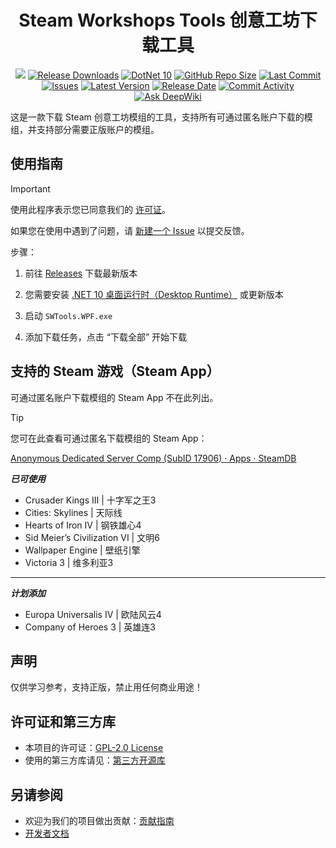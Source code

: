 <h1 align="center">
  Steam Workshops Tools 创意工坊下载工具
</h1>
<p align="center">
    <a href="https://github.com/King-zzk/Steam-Workshops-Tools-SWTools/blob/master/LICENSE.txt"><img src="https://img.shields.io/github/license/King-zzk/Steam-Workshops-Tools-SWTools"/></a>
  <a href="https://github.com/King-zzk/Steam-Workshops-Tools-SWTools/releases"><img src="https://img.shields.io/github/downloads/King-zzk/Steam-Workshops-Tools-SWTools/total" alt="Release Downloads"/></a>
  <a href="https://learn.microsoft.com/zh-cn/dotnet/core/whats-new/dotnet-10/overview/"><img src="https://img.shields.io/badge/dotnet-10.0-purple.svg?color=512bd4" alt="DotNet 10"/></a>
  <a href="#"><img src="https://img.shields.io/github/repo-size/King-zzk/Steam-Workshops-Tools-SWTools" alt="GitHub Repo Size"/></a>
  <a href="https://github.com/King-zzk/Steam-Workshops-Tools-SWTools/commits/"><img src="https://img.shields.io/github/last-commit/King-zzk/Steam-Workshops-Tools-SWTools" alt="Last Commit"/></a>
  <a href="https://github.com/King-zzk/Steam-Workshops-Tools-SWTools/issues"><img src="https://img.shields.io/github/issues/King-zzk/Steam-Workshops-Tools-SWTools" alt="Issues"/></a>
  <a href="https://github.com/King-zzk/Steam-Workshops-Tools-SWTools/releases"><img src="https://img.shields.io/github/v/release/King-zzk/Steam-Workshops-Tools-SWTools" alt="Latest Version"/></a>
  <a href="https://github.com/King-zzk/Steam-Workshops-Tools-SWTools/releases"><img src="https://img.shields.io/github/release-date/King-zzk/Steam-Workshops-Tools-SWTools" alt="Release Date"/></a>
  <a href="https://github.com/King-zzk/Steam-Workshops-Tools-SWTools/commits/"><img src="https://img.shields.io/github/commit-activity/m/King-zzk/Steam-Workshops-Tools-SWTools" alt="Commit Activity"/></a>
  <a href="https://deepwiki.com/King-zzk/Steam-Workshops-Tools-SWTools"><img src="https://deepwiki.com/badge.svg" alt="Ask DeepWiki"/></a>
</p>
这是一款下载 Steam 创意工坊模组的工具，支持所有可通过匿名账户下载的模组，并支持部分需要正版账户的模组。

## 使用指南

>[!important]
> 使用此程序表示您已同意我们的 [许可证](https://github.com/King-zzk/Steam-Workshops-Tools-SWTools/blob/master/LICENSE.txt)。
>
> 如果您在使用中遇到了问题，请 [新建一个 Issue](https://github.com/King-zzk/Steam-Workshops-Tools-SWTools/issues/new/choose) 以提交反馈。

步骤：

1. 前往 [Releases](https://github.com/King-zzk/Steam-Workshops-Tools-SWTools/releases) 下载最新版本

2. 您需要安装 [.NET 10 桌面运行时（Desktop Runtime）](https://dotnet.microsoft.com/zh-cn/download) 或更新版本

3. 启动 `SWTools.WPF.exe`

4. 添加下载任务，点击 “下载全部” 开始下载

## 支持的 Steam 游戏（Steam App）

可通过匿名账户下载模组的 Steam App 不在此列出。

>[!tip]
> 您可在此查看可通过匿名下载模组的 Steam App：
>
> [Anonymous Dedicated Server Comp (SubID 17906) · Apps · SteamDB](https://steamdb.info/sub/17906/apps/)

***已可使用***
- Crusader Kings III | 十字军之王3
- Cities: Skylines | 天际线
- Hearts of Iron IV | 钢铁雄心4
- Sid Meier’s Civilization VI | 文明6
- Wallpaper Engine | 壁纸引擎
- Victoria 3 | 维多利亚3

---

***计划添加***

- Europa Universalis IV | 欧陆风云4
- Company of Heroes 3 | 英雄连3

## 声明

仅供学习参考，支持正版，禁止用任何商业用途！

## 许可证和第三方库

- 本项目的许可证：[GPL-2.0 License](https://github.com/King-zzk/Steam-Workshops-Tools-SWTools/blob/master/LICENSE.txt)
- 使用的第三方库请见：[第三方开源库](/THIRD-PARTY-NOTICE.md)

## 另请参阅

- 欢迎为我们的项目做出贡献：[贡献指南](/CONTRIBUTING.md)
- [开发者文档](/DEVELOPMENT.md)